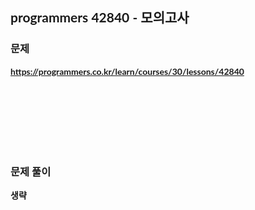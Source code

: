 <span style="font-family:Lato,PingFang SC,Microsoft YaHei,sans-serif">

## programmers 42840 - 모의고사


### 문제 
<b>https://programmers.co.kr/learn/courses/30/lessons/42840</b>


<br/><br/><br/><br/><br/><br/>


### 문제 풀이<b>

생략

</span>
